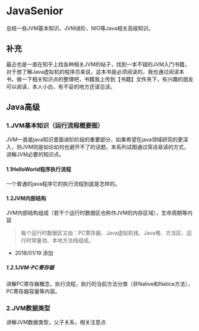 # JavaSenior
总结一些JVM基本知识，JVM进阶，NIO等Java相关高级知识。

## 补充
最近也是一直在知乎上找各种相关JVM的帖子，找到一本不错的JVM入门书籍，对于想了解Java虚拟机的程序员来说，这本书是必须阅读的，我也通过阅读本书，做一下相关知识点的整理吧，书籍我上传到【书籍】文件夹下，有兴趣的朋友可以阅读，本人小白，有不妥的地方还请见谅。

## Java高级
### 1.JVM基本知识（运行流程概要图）
JVM一直是java知识里面进阶阶段的重要部分，如果希望在java领域研究的更深入，则JVM则是如论如何也避开不了的话题，本系列试图通过简洁易读的方式，讲解JVM必要的知识点。

#### 1.1HelloWorld程序执行流程
一个普通的java程序它的执行流程到底是怎样的。

#### 1.2JVM内部结构
JVM内部结构组成（若干个运行时数据区也称作JVM的内存区域），生命周期等内容
>每个运行时数据区又由：PC寄存器、Java虚拟机栈、Java堆、方法区、运行时常量池、本地方法栈组成。

* 2018/01/19 添加
##### 1.2.1JVM-PC寄存器
讲解PC寄存器概念，执行流程，执行的当前方法分类（非Native和Natice方法），PC寄存器容量等内容。

### 2.JVM数据类型
讲解JVM数据类型，父子关系，相关注意点
